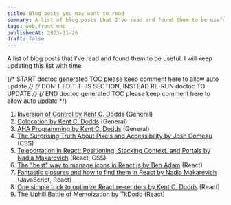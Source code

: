 ```yaml
---
title: Blog posts you may want to read
summary: A list of blog posts that I've read and found them to be useful.
tags: web,front end
publishedAt: 2023-11-26
draft: false
---
```

A list of blog posts that I've read and found them to be useful. I will keep updating this list with time.

{/* START doctoc generated TOC please keep comment here to allow auto update */}
{/* DON'T EDIT THIS SECTION, INSTEAD RE-RUN doctoc TO UPDATE */}
{/* END doctoc generated TOC please keep comment here to allow auto update */}

1. [Inversion of Control by Kent C. Dodds](https://kentcdodds.com/blog/inversion-of-control) (General)
1. [Colocation by Kent C. Dodds](https://kentcdodds.com/blog/colocation) (General)
1. [AHA Programming by Kent C. Dodds](https://kentcdodds.com/blog/aha-programming) (General)
1. [The Surprising Truth About Pixels and Accessibility by Josh Comeau](https://www.developerway.com/posts/fantastic-closures) (CSS)
1. [Teleportation in React: Positioning, Stacking Context, and Portals by Nadia Makarevich](https://www.developerway.com/posts/fantastic-closures) (React, CSS)
1. [The "best" way to manage icons in React.js by Ben Adam](https://benadam.me/thoughts/react-svg-sprites/) (React)
1. [Fantastic closures and how to find them in React by Nadia Makarevich](https://www.developerway.com/posts/fantastic-closures) (JavaScript, React)
1. [One simple trick to optimize React re-renders by Kent C. Dodds](https://kentcdodds.com/blog/optimize-react-re-renders) (React)
1. [The Uphill Battle of Memoization by TkDodo](https://tkdodo.eu/blog/the-uphill-battle-of-memoization) (React)
